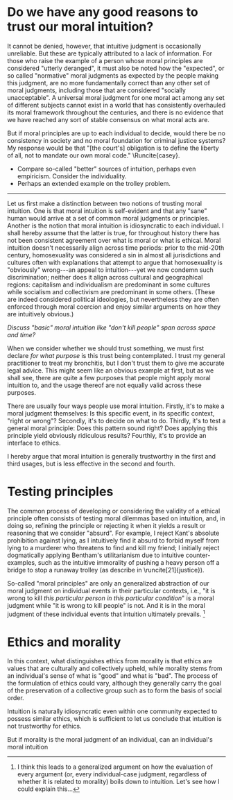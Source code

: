# Do we have any good reasons to trust our moral intuition?

It cannot be denied, however, that intuitive judgment is occasionally
unreliable. But these are typically attributed to a lack of information.
For those who raise the example of a person whose moral principles are
considered "utterly deranged", it must also be noted how the "expected",
or so called "normative" moral judgments as expected by the people
making this judgment, are no more fundamentally correct than any other
set of moral judgments, including those that are considered "socially
unacceptable". A universal moral judgment for one moral act among any
set of different subjects cannot exist in a world that has consistently
overhauled its moral framework throughout the centuries, and there is no
evidence that we have reached any sort of stable consensus on what moral
acts are.

But if moral principles are up to each individual to decide, would there
be no consistency in society and no moral foundation for criminal
justice systems? My response would be that "[the court's] obligation is
to define the liberty of all, not to mandate our own moral code."
\Runcite{casey}.

* Compare so-called "better" sources of intuition, perhaps even
  empiricism. Consider the individuality.
* Perhaps an extended example on the trolley problem.

---

Let us first make a distinction between two notions of trusting moral 
intuition. One is that moral intuition is self-evident and that any
"sane" human would arrive at a set of common moral judgments or
principles. Another is the notion that moral intuition is idiosyncratic
to each individual. I shall hereby assume that the latter is true, for
throughout history there has not been consistent agreement over what is
moral or what is ethical. Moral intuition doesn't necessarily align
across time periods: prior to the mid-20th century, homosexuality was
considered a sin in almost all jurisdictions and cultures often with
explanations that attempt to argue that homosexuality is "obviously"
wrong---an appeal to intuition---yet we now condemn such discrimination;
neither does it align across cultural and geographical regions:
capitalism and individualism are predominant in some cultures while
socialism and collectivism are predominant in some others. (These are
indeed considered political ideologies, but nevertheless they are often
enforced through moral coercion and enjoy similar arguments on how they
are intuitively obvious.)

*Discuss "basic" moral intuition like "don't kill people" span across
space and time?* 

When we consider whether we should trust something, we must first
declare *for what purpose* is this trust being contemplated. I trust
my general practitioner to treat my bronchitis, but I don't trust them
to give me accurate legal advice. This might seem like an obvious
example at first, but as we shall see, there are quite a few purposes
that people might apply moral intuition to, and the usage thereof are
not equally valid across these purposes.

There are usually four ways people use moral intuition. Firstly, it's to
make a moral judgment themselves: Is this specific event, in its
specific context, "right or wrong"? Secondly, it's to decide on what to
do. Thirdly, it's to test a general moral principle: Does this pattern
sound right? Does applying this principle yield obviously ridiculous
results? Fourthly, it's to provide an interface to ethics.

I hereby argue that moral intuition is generally trustworthy in the
first and third usages, but is less effective in the second and fourth.

# Testing principles

The common process of developing or considering the validity of a
ethical principle often consists of testing moral dilemmas based on
intuition, and, in doing so, refining the principle or rejecting it when
it yields a result or reasoning that we consider "absurd". For example,
I reject Kant's absolute prohibition against lying, as I intuitively
find it absurd to forbid myself from lying to a murderer who threatens
to find and kill my friend; I initially reject dogmatically applying
Bentham's utilitarianism due to intuitive counter-examples, such as the
intuitive immorality of pushing a heavy person off a bridge to stop a
runaway trolley (as describe in \runcite[21]{justice}).

So-called "moral principles" are only an generalized abstraction of our
moral judgment on individual events in their particular contexts, i.e.,
"it is wrong to kill *this particular person in this particular
condition*" is a moral judgment while "it is wrong to kill people" is
not. And it is in the moral judgment of these individual events that
intuition ultimately prevails. [^1]

[^1]: I think this leads to a generalized argument on how the evaluation 
    of every argument (or, every individual-case judgment, regardless 
    of whether it is related to morality) boils down to intuition. Let's 
    see how I could explain this...

# Ethics and morality

In this context, what distinguishes ethics from morality is that ethics
are values that are culturally and collectively upheld, while morality
stems from an individual's sense of what is "good" and what is "bad".
The process of the formulation of ethics could vary, although they
generally carry the goal of the preservation of a collective group such
as to form the basis of social order.

Intuition is naturally idiosyncratic even within one community expected
to possess similar ethics, which is sufficient to let us conclude that
intuition is not trustworthy for ethics.

But if morality is the moral judgment of an individual, can an
individual's moral intuition

<!-- vim: tw=72 colorcolumn=73 spell spelllang=en_us
-->

